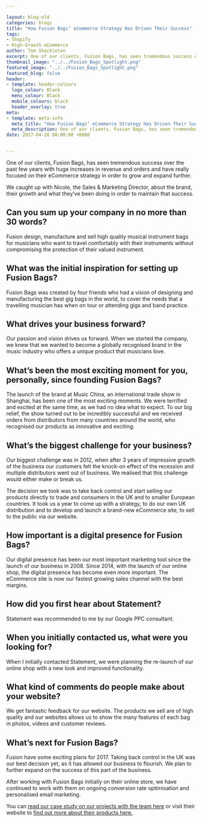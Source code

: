 ```yaml
--- 

layout: blog-old
categories: blogs
title: "How Fusion Bags’ eCommerce Strategy Has Driven Their Success"
tags:
- Shopify
- High-Growth eCommerce
author: Tom Shackleton
excerpt: One of our clients, Fusion Bags, has seen tremendous success over the past few years with huge increases in revenue and orders and have really focused on their eCommerce strategy in order to grow and expand further.
thumbnail_image: "../../Fusion_Bags_Spotlight.png"
featured_image: "../../Fusion_Bags_Spotlight.png"
featured_blog: false
header:
- template: header-colours
  logo_colour: Black
  menu_colour: Black
  mobile_colours: black
  header_overlay: true
meta:
- template: meta-info
  meta_title: "How Fusion Bags’ eCommerce Strategy Has Driven Their Success"
  meta_description: One of our clients, Fusion Bags, has seen tremendous success over the past few years with huge increases in revenue and orders and have really focused on their eCommerce strategy in order to grow and expand further.
date: 2017-04-28 08:00:00 +0000


--- 
```

One of our clients, Fusion Bags, has seen tremendous success over the past few years with huge increases in revenue and orders and have really focused on their eCommerce strategy in order to grow and expand further.

We caught up with Nicole, the Sales & Marketing Director, about the brand, their growth and what they’ve been doing in order to maintain that success.

  

Can you sum up your company in no more than 30 words?
-----------------------------------------------------

Fusion design, manufacture and sell high quality musical instrument bags for musicians who want to travel comfortably with their instruments without compromising the protection of their valued instrument.

  

What was the initial inspiration for setting up Fusion Bags?
------------------------------------------------------------

Fusion Bags was created by four friends who had a vision of designing and manufacturing the best gig bags in the world, to cover the needs that a travelling musician has when on tour or attending gigs and band practice.

  

What drives your business forward?
----------------------------------

Our passion and vision drives us forward. When we started the company, we knew that we wanted to become a globally recognised brand in the music industry who offers a unique product that musicians love.

  

What’s been the most exciting moment for you, personally, since founding Fusion Bags?
-------------------------------------------------------------------------------------

The launch of the brand at Music China, an international trade show in Shanghai, has been one of the most exciting moments. We were terrified and excited at the same time, as we had no idea what to expect. To our big relief, the show turned out to be incredibly successful and we received orders from distributors from many countries around the world, who recognised our products as innovative and exciting.

  

What’s the biggest challenge for your business?
-----------------------------------------------

Our biggest challenge was in 2012, when after 3 years of impressive growth of the business our customers felt the knock-on effect of the recession and multiple distributors went out of business. We realised that this challenge would either make or break us.

The decision we took was to take back control and start selling our products directly to trade and consumers in the UK and to smaller European countries. It took us a year to come up with a strategy, to do our own UK distribution and to develop and launch a brand-new eCommerce site, to sell to the public via our website.

  

How important is a digital presence for Fusion Bags?
----------------------------------------------------

Our digital presence has been our most important marketing tool since the launch of our business in 2008. Since 2014, with the launch of our online shop, the digital presence has become even more important. The eCommerce site is now our fastest growing sales channel with the best margins.

  

How did you first hear about Statement?
---------------------------------------

Statement was recommended to me by our Google PPC consultant.

  

When you initially contacted us, what were you looking for?
-----------------------------------------------------------

When I initially contacted Statement, we were planning the re-launch of our online shop with a new look and improved functionality.

  

What kind of comments do people make about your website?
--------------------------------------------------------

We get fantastic feedback for our website. The products we sell are of high quality and our websites allows us to show the many features of each bag in photos, videos and customer reviews.

  

What’s next for Fusion Bags?
----------------------------

Fusion have some exciting plans for 2017. Taking back control in the UK was our best decision yet, as it has allowed our business to flourish. We plan to further expand on the success of this part of the business.

After working with Fusion Bags initially on their online store, we have continued to work with them on ongoing conversion rate optimisation and personalised email marketing.

You can [read our case study on our projects with the team here](https://www.statementagency.com/results/fusion-bags) or visit their website to [find out more about their products here.](https://www.fusion-bags.com/)